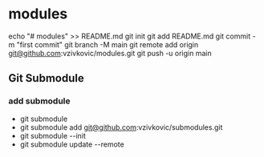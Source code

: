 # modules


echo "# modules" >> README.md
git init
git add README.md
git commit -m "first commit"
git branch -M main
git remote add origin git@github.com:vzivkovic/modules.git
git push -u origin main


## Git Submodule

### add submodule

- git submodule
- git submodule add git@github.com:vzivkovic/submodules.git
- git submodule --init
- git submodule update --remote
